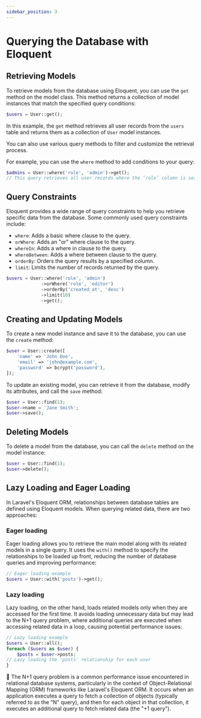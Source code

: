 ```yaml
---
sidebar_position: 3
---
```


# Querying the Database with Eloquent

## Retrieving Models

To retrieve models from the database using Eloquent, you can use the `get` method on the model class. This method returns a collection of model instances that match the specified query conditions:

```php
$users = User::get();
```

In this example, the `get` method retrieves all user records from the `users` table and returns them as a collection of `User` model instances.

You can also use various query methods to filter and customize the retrieval process.

For example, you can use the `where` method to add conditions to your query:

```php
$admins = User::where('role', 'admin')->get();
// This query retrieves all user records where the ‘role’ column is set to “admin”
```

## Query Constraints

Eloquent provides a wide range of query constraints to help you retrieve specific data from the database. Some commonly used query constraints include:

- `where`: Adds a basic where clause to the query.
- `orWhere`: Adds an "or" where clause to the query.
- `whereIn`: Adds a where in clause to the query.
- `whereBetween`: Adds a where between clause to the query.
- `orderBy`: Orders the query results by a specified column.
- `limit`: Limits the number of records returned by the query.

```php
$users = User::where('role', 'admin')
             ->orWhere('role', 'editor')
             ->orderBy('created_at', 'desc')
             ->limit(10)
             ->get();
```

## Creating and Updating Models

To create a new model instance and save it to the database, you can use the `create` method:

```php
$user = User::create([
    'name' => 'John Doe',
    'email' => 'john@example.com',
    'password' => bcrypt('password'),
]);
```

To update an existing model, you can retrieve it from the database, modify its attributes, and call the `save` method:

```php
$user = User::find(1);
$user->name = 'Jane Smith';
$user->save();
```

## Deleting Models

To delete a model from the database, you can call the `delete` method on the model instance:

```php
$user = User::find(1);
$user->delete();
```

## **Lazy Loading and Eager Loading**

In Laravel's Eloquent ORM, relationships between database tables are defined using Eloquent models. When querying related data, there are two approaches:

### Eager loading

Eager loading allows you to retrieve the main model along with its related models in a single query. It uses the `with()` method to specify the relationships to be loaded up front, reducing the number of database queries and improving performance:

```php
// Eager loading example
$users = User::with('posts')->get();
```

### Lazy loading

Lazy loading, on the other hand, loads related models only when they are accessed for the first time. It avoids loading unnecessary data but may lead to the N+1 query problem, where additional queries are executed when accessing related data in a loop, causing potential performance issues:

```php
// Lazy loading example
$users = User::all();
foreach ($users as $user) {
    $posts = $user->posts; 
// Lazy loading the 'posts' relationship for each user
}
```

<aside>
📌 The N+1 query problem is a common performance issue encountered in relational database systems, particularly in the context of Object-Relational Mapping (ORM) frameworks like Laravel's Eloquent ORM. It occurs when an application executes a query to fetch a collection of objects (typically referred to as the "N" query), and then for each object in that collection, it executes an additional query to fetch related data (the "+1 query").

</aside>